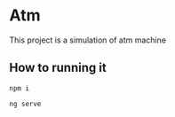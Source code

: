 # Atm

This project is a simulation of atm machine

## How to running it

  `npm i`
  
  `ng serve`
